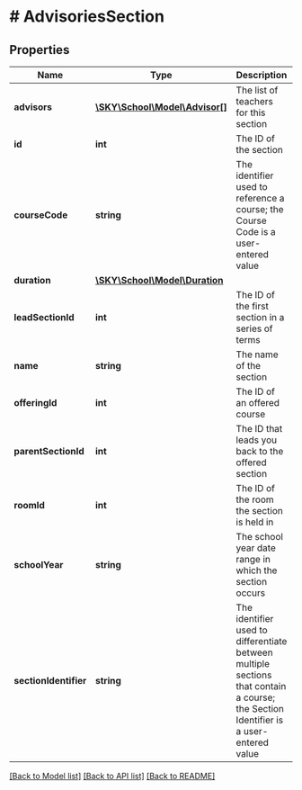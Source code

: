 # # AdvisoriesSection

## Properties

Name | Type | Description | Notes
------------ | ------------- | ------------- | -------------
**advisors** | [**\SKY\School\Model\Advisor[]**](Advisor.md) | The list of teachers for this section | [optional]
**id** | **int** | The ID of the section | [optional]
**courseCode** | **string** | The identifier used to reference a course; the Course Code is a user-entered value | [optional]
**duration** | [**\SKY\School\Model\Duration**](Duration.md) |  | [optional]
**leadSectionId** | **int** | The ID of the first section in a series of terms | [optional]
**name** | **string** | The name of the section | [optional]
**offeringId** | **int** | The ID of an offered course | [optional]
**parentSectionId** | **int** | The ID that leads you back to the offered section | [optional]
**roomId** | **int** | The ID of the room the section is held in | [optional]
**schoolYear** | **string** | The school year date range in which the section occurs | [optional]
**sectionIdentifier** | **string** | The identifier used to differentiate between multiple sections that contain a course; the Section Identifier is a user-entered value | [optional]

[[Back to Model list]](../../README.md#models) [[Back to API list]](../../README.md#endpoints) [[Back to README]](../../README.md)
